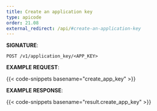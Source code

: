 ```yaml
---
title: Create an application key
type: apicode
order: 21.08
external_redirect: /api/#create-an-application-key
---
```


**SIGNATURE**:

`POST /v1/application_key/<APP_KEY>`

**EXAMPLE REQUEST**:

{{< code-snippets basename="create_app_key" >}}

**EXAMPLE RESPONSE**:

{{< code-snippets basename="result.create_app_key" >}}

